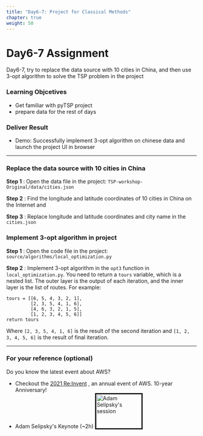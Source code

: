 ```yaml
---
title: "Day6-7: Project for Classical Methods"
chapter: true
weight: 50
---
```


# Day6-7 Assignment

Day6-7, try to replace the data source with 10 cities in China, and then use 3-opt algorithm to solve the TSP problem in the project

### Learning Objcetives
- Get familiar with pyTSP project
- prepare data for the rest of days 

### Deliver Result
- Demo: Successfully implement 3-opt algorithm on chinese data and launch the project UI in browser

---

### Replace the data source with 10 cities in China

**Step 1**  : Open the data file in the project: `TSP-workshop-Original/data/cities.json`

**Step 2**  : Find the longitude and latitude coordinates of 10 cities in China on the Internet and 

**Step 3**  : Replace longitude and latitude coordinates and city name in the `cities.json`

### Implement 3-opt algorithm in project

**Step 1**  : Open the code file in the project: `source/algorithms/local_optimization.py`

**Step 2**  : Implement 3-opt algorithm in the `opt3` function in `local_optimization.py`. You need to return a `tours` variable, which is a nested list. The outer layer is the output of each iteration, and the inner layer is the list of routes. For example:

```
tours = [[6, 5, 4, 3, 2, 1],
         [2, 3, 5, 4, 1, 6],
         [4, 6, 3, 2, 1, 5],
         [1, 2, 3, 4, 5, 6]]
return tours
```

Where `[2, 3, 5, 4, 1, 6]` is the result of the second iteration and `[1, 2, 3, 4, 5, 6]` is the result of final iteration.

---
### For your reference (optional)
Do you know the latest event about AWS? 

* Checkout the [2021 Re:Invent](https://reinvent.awsevents.com/keynotes/?nc2=h_reik) , an annual event of AWS. 10-year Anniversary! 
* Adam Selipsky's Keynote (~2h)
<a href="http://www.youtube.com/watch?feature=player_embedded&v=WGA2P_oH5Xc
" target="_blank"><img src="http://img.youtube.com/vi/WGA2P_oH5Xc/0.jpg" 
alt="Adam Selipsky's session" width="120" height="90" border="3" /></a>
